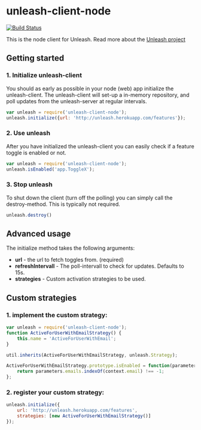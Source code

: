 # unleash-client-node
[![Build Status](https://travis-ci.org/finn-no/unleash-client-node.svg)](https://travis-ci.org/finn-no/unleash-client-node)

This is the node client for Unleash. Read more about the [Unleash project](https://github.com/finn-no/unleash)

## Getting started

### 1. Initialize unleash-client
You should as early as possible in your node (web) app initialize the
unleash-client.  The unleash-client will set-up a in-memory repository,
and poll updates from the unleash-server at regular intervals.
```js
var unleash = require('unleash-client-node');
unleash.initialize({url: 'http://unleash.herokuapp.com/features'});
```

### 2. Use unleash
After you have initialized the unleash-client you can easily check if a feature
toggle is enabled or not.

```js
var unleash = require('unleash-client-node');
unleash.isEnabled('app.ToggleX');
```

### 3. Stop unleash
To shut down the client (turn off the polling) you can simply call the
destroy-method. This is typically not required.

```js
unleash.destroy()
```




## Advanced usage
The initialize method takes the following arguments:

- **url** - the url to fetch toggles from. (required)
- **refreshIntervall** - The poll-intervall to check for updates. Defaults to 15s.
- **strategies** - Custom activation strategies to be used.

## Custom strategies

### 1. implement the custom strategy:
```js
var unleash = require('unleash-client-node');
function ActiveForUserWithEmailStrategy() {
    this.name = 'ActiveForUserWithEmail';
}

util.inherits(ActiveForUserWithEmailStrategy, unleash.Strategy);

ActiveForUserWithEmailStrategy.prototype.isEnabled = function(parameters, context) {
    return parameters.emails.indexOf(context.email) !== -1;
};
```

### 2. register your custom strategy:

```js
unleash.initialize({
    url: 'http://unleash.herokuapp.com/features',
    strategies: [new ActiveForUserWithEmailStrategy()]
});
```
